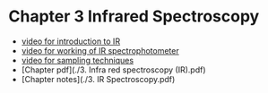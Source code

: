 # Chapter 3 Infrared Spectroscopy

- [video for introduction to IR](https://youtu.be/W6mjL7tNwJ8)
- [video for working of IR spectrophotometer](https://youtu.be/OiukFtC8E04)
- [video for sampling techniques](https://youtu.be/ntjHg6BT1E0)
- [Chapter pdf](./3. Infra red spectroscopy (IR).pdf)
- [Chapter notes](./3. IR Spectroscopy.pdf)
